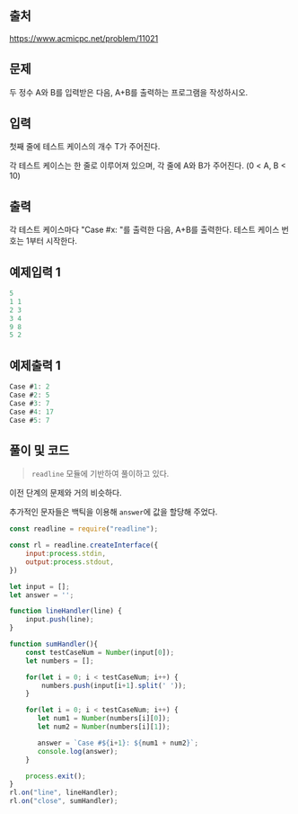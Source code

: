 ## 출처

https://www.acmicpc.net/problem/11021





## 문제

두 정수 A와 B를 입력받은 다음, A+B를 출력하는 프로그램을 작성하시오.





## 입력

첫째 줄에 테스트 케이스의 개수 T가 주어진다.

각 테스트 케이스는 한 줄로 이루어져 있으며, 각 줄에 A와 B가 주어진다. (0 < A, B < 10)





## 출력

각 테스트 케이스마다 "Case #x: "를 출력한 다음, A+B를 출력한다. 테스트 케이스 번호는 1부터 시작한다.







## 예제입력 1

```javascript
5
1 1
2 3
3 4
9 8
5 2
```



## 예제출력 1

```javascript
Case #1: 2
Case #2: 5
Case #3: 7
Case #4: 17
Case #5: 7
```







## 풀이 및 코드

> `readline` 모듈에 기반하여 풀이하고 있다.

이전 단계의 문제와 거의 비슷하다.

추가적인 문자들은 백틱을 이용해 `answer`에 값을 할당해 주었다.

```javascript
const readline = require("readline");

const rl = readline.createInterface({
    input:process.stdin,
    output:process.stdout,
})

let input = [];
let answer = '';

function lineHandler(line) {
    input.push(line);
}

function sumHandler(){
    const testCaseNum = Number(input[0]);
    let numbers = [];

    for(let i = 0; i < testCaseNum; i++) {
        numbers.push(input[i+1].split(' '));
    }

    for(let i = 0; i < testCaseNum; i++) {
       let num1 = Number(numbers[i][0]);
       let num2 = Number(numbers[i][1]);

       answer = `Case #${i+1}: ${num1 + num2}`;
       console.log(answer);
    }

    process.exit();
}
rl.on("line", lineHandler);
rl.on("close", sumHandler);

```



